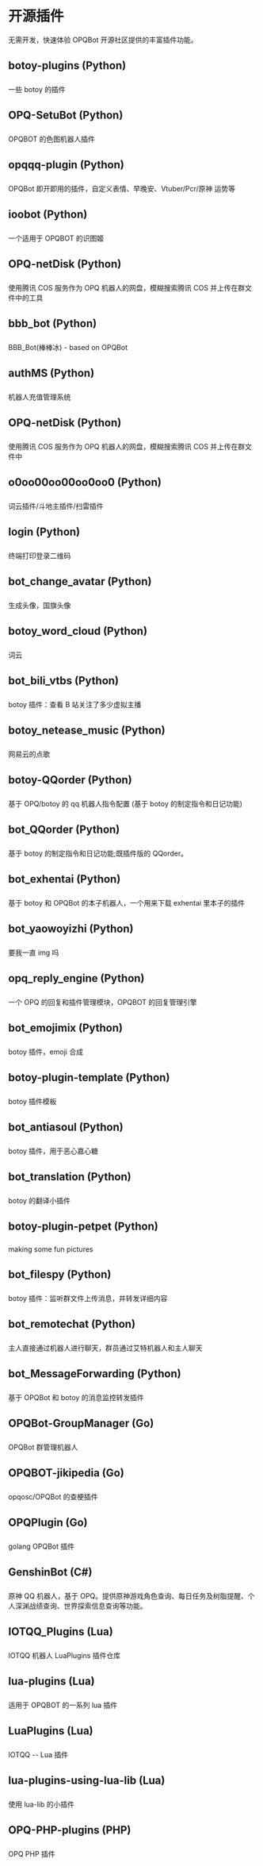 # 开源插件

<div class="J-plugins">

<style>
.J-plugins h2 {
  margin-top: 30px;
  margin-bottom: 25px;
}
</style>

无需开发，快速体验 OPQBot 开源社区提供的丰富插件功能。

## botoy-plugins (Python)

<PluginInfo 
    repo='opq-osc/botoy-plugins'
    owner='xiyaowong'
/>

一些 botoy 的插件

## OPQ-SetuBot (Python)

<PluginInfo 
    repo='opq-osc/OPQ-SetuBot'
    owner='yuban10703'
/>

OPQBOT 的色图机器人插件

## opqqq-plugin (Python)

<PluginInfo 
    repo='opq-osc/opqqq-plugin'
    owner='HeiLAAS'
/>

OPQBot 即开即用的插件，自定义表情、早晚安、Vtuber/Pcr/原神 运势等

## ioobot (Python)

<PluginInfo 
    repo='opq-osc/ioobot'
    owner='kitUIN'
/>

一个适用于 OPQBOT 的识图姬

## OPQ-netDisk (Python)

<PluginInfo 
    repo='opq-osc/OPQ-netDisk'
    owner='HeiLAAS'
/>

使用腾讯 COS 服务作为 OPQ 机器人的网盘，模糊搜索腾讯 COS 并上传在群文件中的工具

## bbb_bot (Python)

<PluginInfo 
    repo='opq-osc/bbb_bot'
    owner='BrandTime'
/>

BBB_Bot(棒棒冰) - based on OPQBot

## authMS (Python)

<PluginInfo 
    repo='opq-osc/authMS'
    owner='HeiLAAS'
/>

机器人充值管理系统

## OPQ-netDisk (Python)

<PluginInfo 
    repo='opq-osc/OPQ-netDisk'
    owner='HeiLAAS'
/>

使用腾讯 COS 服务作为 OPQ 机器人的网盘，模糊搜索腾讯 COS 并上传在群文件中

## o0oo00oo00oo0oo0 (Python)

<PluginInfo 
    repo='opq-osc/o0oo00oo00oo0oo0'
    owner='Teeoo'
/>

词云插件/斗地主插件/扫雷插件

## login (Python)

<PluginInfo 
    repo='opq-osc/login'
    owner='xiyaowong'
/>

终端打印登录二维码

## bot_change_avatar (Python)

<PluginInfo 
    repo='opq-osc/bot_change_avatar'
    owner='xiyaowong'
/>

生成头像，国旗头像

## botoy_word_cloud (Python)

<PluginInfo 
    repo='opq-osc/botoy_word_cloud'
    owner='yuban10703'
/>

词云

## bot_bili_vtbs (Python)

<PluginInfo 
    repo='opq-osc/bot_bili_vtbs'
    owner='xiyaowong'
/>

botoy 插件：查看 B 站关注了多少虚拟主播

## botoy_netease_music (Python)

<PluginInfo 
    repo='opq-osc/botoy_netease_music'
    owner='yuban10703'
/>

网易云的点歌

## botoy-QQorder (Python)

<PluginInfo 
    repo='opq-osc/botoy-QQorder'
    owner='HYLnP'
/>

基于 OPQ/botoy 的 qq 机器人指令配置 (基于 botoy 的制定指令和日记功能)

## bot_QQorder (Python)

<PluginInfo 
    repo='opq-osc/bot_QQorder'
    owner='HeiLAAS'
/>

基于 botoy 的制定指令和日记功能;既插件版的 QQorder。

## bot_exhentai (Python)

<PluginInfo 
    repo='opq-osc/bot_exhentai'
    owner='yuban10703'
/>

基于 botoy 和 OPQBot 的本子机器人，一个用来下载 exhentai 里本子的插件

## bot_yaowoyizhi (Python)

<PluginInfo 
    repo='opq-osc/bot_yaowoyizhi'
    owner='xiyaowong'
/>

要我一直 img 吗

## opq_reply_engine (Python)

<PluginInfo 
    repo='opq-osc/opq_reply_engine'
    owner='LukWang'
/>

一个 OPQ 的回复和插件管理模块，OPQBOT 的回复管理引擎

## bot_emojimix (Python)

<PluginInfo 
    repo='opq-osc/bot_emojimix'
    owner='xiyaowong'
/>

botoy 插件，emoji 合成

## botoy-plugin-template (Python)

<PluginInfo 
    repo='opq-osc/botoy-plugin-template'
    owner='xiyaowong'
/>

botoy 插件模板

## bot_antiasoul (Python)

<PluginInfo 
    repo='opq-osc/bot_antiasoul'
    owner='xiyaowong'
/>

botoy 插件，用于恶心嘉心糖

## bot_translation (Python)

<PluginInfo 
    repo='opq-osc/bot_translation'
    owner='yuban10703'
/>

botoy 的翻译小插件

## botoy-plugin-petpet (Python)

<PluginInfo 
    repo='opq-osc/botoy-plugin-petpet'
    owner='xiyaowong'
/>

making some fun pictures

## bot_filespy (Python)

<PluginInfo 
    repo='opq-osc/bot_filespy'
    owner='HYLnP'
/>

botoy 插件：监听群文件上传消息，并转发详细内容

## bot_remotechat (Python)

<PluginInfo 
    repo='opq-osc/bot_remotechat'
    owner='HYLnP'
/>

主人直接通过机器人进行聊天，群员通过艾特机器人和主人聊天

## bot_MessageForwarding (Python)

<PluginInfo 
    repo='opq-osc/bot_MessageForwarding'
    owner='aoguai'
/>

基于 OPQBot 和 botoy 的消息监控转发插件

## OPQBot-GroupManager (Go)

<PluginInfo 
    repo='opq-osc/OPQBot-GroupManager'
    owner='mcoo'
/>

OPQBot 群管理机器人

## OPQBOT-jikipedia (Go)

<PluginInfo 
    repo='opq-osc/OPQBOT-jikipedia'
    owner='xiyaowong'
/>

opqosc/OPQBot 的查梗插件

## OPQPlugin (Go)

<PluginInfo 
    repo='opq-osc/OPQPlugin'
    owner='mcoo'
/>

golang OPQBot 插件

## GenshinBot (C#)

<PluginInfo 
    repo='opq-osc/GenshinBot'
    owner='AZhrZho'
/>

原神 QQ 机器人，基于 OPQ。提供原神游戏角色查询、每日任务及树脂提醒、个人深渊战绩查询、世界探索信息查询等功能。

## IOTQQ_Plugins (Lua)

<PluginInfo 
    repo='opq-osc/IOTQQ_Plugins'
    owner='MengXin001'
/>

IOTQQ 机器人 LuaPlugins 插件仓库

## lua-plugins (Lua)

<PluginInfo 
    repo='opq-osc/lua-plugins'
    owner='spirit1431007'
/>

适用于 OPQBOT 的一系列 lua 插件

## LuaPlugins (Lua)

<PluginInfo 
    repo='opq-osc/LuaPlugins'
    owner='XJLZ'
/>

IOTQQ -- Lua 插件

## lua-plugins-using-lua-lib (Lua)

<PluginInfo 
    repo='opq-osc/lua-plugins-using-lua-lib'
    owner='xiyaowong'
/>

使用 lua-lib 的小插件

## OPQ-PHP-plugins (PHP)

<PluginInfo 
    repo='opq-osc/OPQ-PHP-plugins'
    owner='xuxiaofen2'
/>

OPQ PHP 插件

</div>